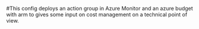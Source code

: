 #This config deploys an action group in Azure Monitor and an azure budget with arm to gives some input on cost management on a technical point of view.

